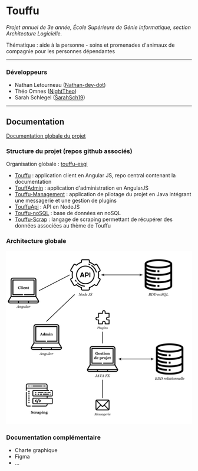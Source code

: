 # Touffu

*Projet annuel de 3e année, École Supérieure de Génie Informatique, section Architecture Logicielle.*

Thématique : aide à la personne - soins et promenades d'animaux de compagnie pour les personnes dépendantes

---

### Développeurs

- Nathan Letourneau ([Nathan-dev-dot](https://github.com/Nathan-dev-dot))
- Théo Omnes ([NightTheo](https://github.com/NightTheo))
- Sarah Schlegel ([SarahSch19](https://github.com/SarahSch19))

---

## Documentation

[Documentation globale du projet](https://github.com/touffu-esgi/Touffu/blob/master/Touffu.pdf)

### Structure du projet (repos github associés)

Organisation globale : [touffu-esgi](https://github.com/touffu-esgi)

- [Touffu](https://github.com/touffu-esgi/Touffu) : application client en Angular JS, repo central contenant la documentation
- [TouffAdmin](https://github.com/touffu-esgi/TouffAdmin) : application d'administration en AngularJS
- [Touffu-Management](https://github.com/touffu-esgi/Touffu-Management) : application de pilotage du projet en Java intégrant une messagerie et une gestion de plugins
- [TouffuApi](https://github.com/touffu-esgi/TouffApi) : API en NodeJS
- [Touffu-noSQL](https://github.com/touffu-esgi/Touffu-noSQL.git) : base de données en noSQL
- [Touffu-Scrap](https://github.com/touffu-esgi/Touffu-Scrap.git) : langage de scraping permettant de récupérer des données associées au thème de Touffu

### Architecture globale

<img src="Ressources/Architecture.png" alt="Architecture" style="zoom:70%;" />

### Documentation complémentaire

- Charte graphique
- Figma
- …
